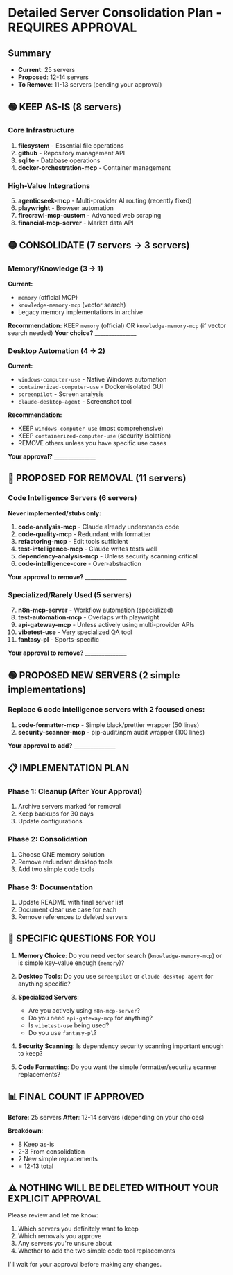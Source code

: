 # Detailed Server Consolidation Plan - REQUIRES APPROVAL

## Summary
- **Current**: 25 servers
- **Proposed**: 12-14 servers
- **To Remove**: 11-13 servers (pending your approval)

## 🟢 KEEP AS-IS (8 servers)

### Core Infrastructure
1. **filesystem** - Essential file operations
2. **github** - Repository management API
3. **sqlite** - Database operations
4. **docker-orchestration-mcp** - Container management

### High-Value Integrations  
5. **agenticseek-mcp** - Multi-provider AI routing (recently fixed)
6. **playwright** - Browser automation
7. **firecrawl-mcp-custom** - Advanced web scraping
8. **financial-mcp-server** - Market data API

## 🟡 CONSOLIDATE (7 servers → 3 servers)

### Memory/Knowledge (3 → 1)
**Current:**
- `memory` (official MCP)
- `knowledge-memory-mcp` (vector search)
- Legacy memory implementations in archive

**Recommendation:** KEEP `memory` (official) OR `knowledge-memory-mcp` (if vector search needed)
**Your choice?** _______________

### Desktop Automation (4 → 2)
**Current:**
- `windows-computer-use` - Native Windows automation
- `containerized-computer-use` - Docker-isolated GUI
- `screenpilot` - Screen analysis
- `claude-desktop-agent` - Screenshot tool

**Recommendation:** 
- KEEP `windows-computer-use` (most comprehensive)
- KEEP `containerized-computer-use` (security isolation)
- REMOVE others unless you have specific use cases

**Your approval?** _______________

## 🔴 PROPOSED FOR REMOVAL (11 servers)

### Code Intelligence Servers (6 servers)
**Never implemented/stubs only:**
1. **code-analysis-mcp** - Claude already understands code
2. **code-quality-mcp** - Redundant with formatter
3. **refactoring-mcp** - Edit tools sufficient
4. **test-intelligence-mcp** - Claude writes tests well
5. **dependency-analysis-mcp** - Unless security scanning critical
6. **code-intelligence-core** - Over-abstraction

**Your approval to remove?** _______________

### Specialized/Rarely Used (5 servers)
7. **n8n-mcp-server** - Workflow automation (specialized)
8. **test-automation-mcp** - Overlaps with playwright
9. **api-gateway-mcp** - Unless actively using multi-provider APIs
10. **vibetest-use** - Very specialized QA tool
11. **fantasy-pl** - Sports-specific

**Your approval to remove?** _______________

## 🟢 PROPOSED NEW SERVERS (2 simple implementations)

### Replace 6 code intelligence servers with 2 focused ones:
1. **code-formatter-mcp** - Simple black/prettier wrapper (50 lines)
2. **security-scanner-mcp** - pip-audit/npm audit wrapper (100 lines)

**Your approval to add?** _______________

## 📋 IMPLEMENTATION PLAN

### Phase 1: Cleanup (After Your Approval)
1. Archive servers marked for removal
2. Keep backups for 30 days
3. Update configurations

### Phase 2: Consolidation
1. Choose ONE memory solution
2. Remove redundant desktop tools
3. Add two simple code tools

### Phase 3: Documentation
1. Update README with final server list
2. Document clear use case for each
3. Remove references to deleted servers

## 🤔 SPECIFIC QUESTIONS FOR YOU

1. **Memory Choice**: Do you need vector search (`knowledge-memory-mcp`) or is simple key-value enough (`memory`)?

2. **Desktop Tools**: Do you use `screenpilot` or `claude-desktop-agent` for anything specific?

3. **Specialized Servers**: 
   - Are you actively using `n8n-mcp-server`?
   - Do you need `api-gateway-mcp` for anything?
   - Is `vibetest-use` being used?
   - Do you use `fantasy-pl`?

4. **Security Scanning**: Is dependency security scanning important enough to keep?

5. **Code Formatting**: Do you want the simple formatter/security scanner replacements?

## 📊 FINAL COUNT IF APPROVED

**Before**: 25 servers
**After**: 12-14 servers (depending on your choices)

**Breakdown**:
- 8 Keep as-is
- 2-3 From consolidation 
- 2 New simple replacements
- = 12-13 total

## ⚠️ NOTHING WILL BE DELETED WITHOUT YOUR EXPLICIT APPROVAL

Please review and let me know:
1. Which servers you definitely want to keep
2. Which removals you approve
3. Any servers you're unsure about
4. Whether to add the two simple code tool replacements

I'll wait for your approval before making any changes.